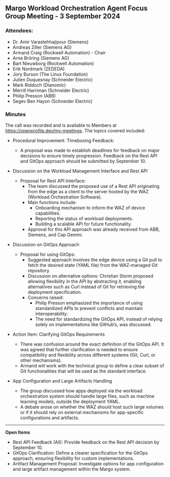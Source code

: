 ## Margo Workload Orchestration Agent Focus Group Meeting - 3 September 2024

### Attendees:
* Dr. Amir Varastehhajipour (Siemens)
* Andreas Ziller (Siemens AG)
* Armand Craig (Rockwell Automation) - Chair
* Arne Bröring (Siemens AG)
* Bart Nieuwborg (Rockwell Automation)
* Erik Nordmark (ZEDEDA)
* Jory Burson (The Linux Foundation)
* Julien Duquesnay (Schneider Electric)
* Mark Riddoch (Dianomic)
* Merrill Harriman (Schneider Electric)
* Philip Presson (ABB)
* Segev Ben Hayon (Schneider Electric)

### Minutes
The call was recorded and is available to Members at https://openprofile.dev/my-meetings. The topics covered included: 

* Procedural Improvement: Timeboxing Feedback:
   - A proposal was made to establish deadlines for feedback on major decisions to ensure timely progression. Feedback on the Rest API and GitOps approach should be submitted by September 10.

* Discussion on the Workload Management Interface and Rest API
   - Proposal for Rest API Interface:
     - The team discussed the proposed use of a Rest API originating from the edge as a client to the server hosted by the WAZ (Workload Orchestration Software).
     - Main functions include:
       - Onboarding mechanism to inform the WAZ of device capabilities.
       - Reporting the status of workload deployments.
       - Building a scalable API for future functionality.
     - Approval for this API approach was already received from ABB, Siemens, and Cap Gemini.

* Discussion on GitOps Approach
   - Proposal for using GitOps:
     - Suggested approach involves the edge device using a Git pull to fetch the desired state (YAML file) from the WAZ-managed Git repository.
     - Discussion on alternative options: Christian Storm proposed allowing flexibility in the API by abstracting it, enabling alternatives such as Curl instead of Git for retrieving the deployment specification.
     - Concerns raised:
       - Philip Presson emphasized the importance of using standardized APIs to prevent conflicts and maintain interoperability.
       - The need for standardizing the GitOps API, instead of relying solely on implementations like GitHub’s, was discussed.

* Action Item: Clarifying GitOps Requirements
   - There was confusion around the exact definition of the GitOps API. It was agreed that further clarification is needed to ensure compatibility and flexibility across different systems (Git, Curl, or other mechanisms).
   - Armand will work with the technical group to define a clear subset of Git functionalities that will be used as the standard interface.

* App Configuration and Large Artifacts Handling
   - The group discussed how apps deployed via the workload orchestration system should handle large files, such as machine learning models, outside the deployment YAML.
   - A debate arose on whether the WAZ should host such large volumes or if it should rely on external mechanisms for app-specific configurations and artifacts.

---

**Open Items**
* Rest API Feedback (All): Provide feedback on the Rest API decision by September 10.
* GitOps Clarification: Define a clearer specification for the GitOps approach, ensuring flexibility for custom implementations.
* Artifact Management Proposal: Investigate options for app configuration and large artifact management within the Margo system.

